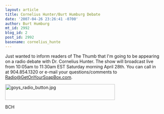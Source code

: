 ```yaml
---
layout: article
title: Cornelius Hunter/Burt Humburg Debate
date: '2007-04-26 23:26:41 -0700'
author: Burt Humburg
mt_id: 2992
blog_id: 2
post_id: 2992
basename: cornelius_hunte
---
```

Just wanted to inform readers of The Thumb that I'm going to be appearing on a radio debate with Dr. Cornelius Hunter. The show will broadcast live from 10:05am to 11:30am EST Saturday morning April 28th. You can call in at 904.854.1320 or e-mail your questions/comments to Radio@GetOnYourSoapBox.com.

[<img src="{{ site.baseurl }}/uploads/2007/goys_radio_button.jpg" alt="goys_radio_button.jpg" width="355" height="51" />](http://205.234.238.45/wbob1320jax.m3u)

BCH

